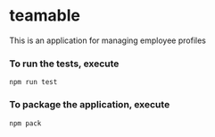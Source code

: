 # teamable
This is an application for managing employee profiles

### To run the tests, execute

    npm run test

### To package the application, execute

    npm pack